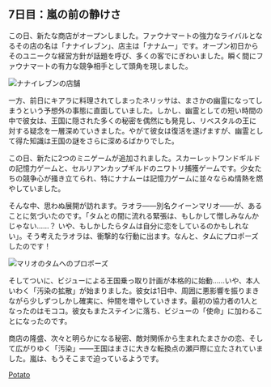 <!-- title: 嵐の前の静けさ -->

## 7日目：嵐の前の静けさ

この日、新たな商店がオープンしました。ファウナマートの強力なライバルとなるその店の名は「ナナイレブン」、店主は「ナナムー」です。オープン初日からそのユニークな経営方針が話題を呼び、多くの客でにぎわいました。瞬く間にファウナマートの有力な競争相手として頭角を現しました。

![ナナイレブンの店舗](images-opt/nanaeleven-opt.webp)

一方、前日にキアラに料理されてしまったネリッサは、まさかの幽霊になってしまうという予想外の事態に直面していました。しかし、幽霊としての短い時間の中で彼女は、王国に隠された多くの秘密を偶然にも発見し、リベスタルの王に対する疑念を一層深めていきました。やがて彼女は復活を遂げますが、幽霊として得た知識は王国の謎をさらに深めるばかりでした。

この日、新たに2つのミニゲームが追加されました。スカーレットワンドギルドの記憶力ゲームと、セルリアンカップギルドのニワトリ捕獲ゲームです。少女たちの競争心が掻き立てられ、特にナナムーは記憶力ゲームに並々ならぬ情熱を燃やしていました。

そんな中、思わぬ展開が訪れます。ラオラ――別名クイーンマリオ――が、あることに気づいたのです。「タムとの間に流れる緊張は、もしかして憎しみなんかじゃない……？ いや、もしかしたらタムは自分に恋をしているのかもしれない」。そう考えたラオラは、衝撃的な行動に出ます。なんと、タムにプロポーズしたのです！

![マリオのタムへのプロポーズ](images-opt/marry-opt.webp)

そしてついに、ビジューによる王国乗っ取り計画が本格的に始動……いや、本人いわく「汚染の拡散」が始まりました。彼女は1日中、周囲に悪影響を振りまきながら少しずつしかし確実に、仲間を増やしていきます。最初の協力者の1人となったのはモココ。彼女もまたステインに落ち、ビジューの「使命」に加わることになったのです。

商店の隆盛、次々と明らかになる秘密、敵対関係から生まれたまさかの恋、そして広がりゆく「汚染」――王国はまさに大きな転換点の瀬戸際に立たされていました。嵐は、もうそこまで迫っているようです。

[Potato](#easter:easter-potato)
